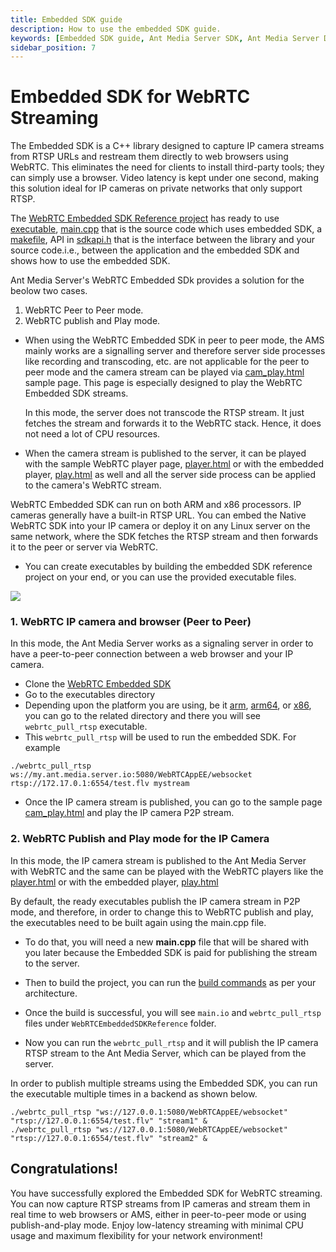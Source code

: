```yaml
---
title: Embedded SDK guide 
description: How to use the embedded SDK guide.
keywords: [Embedded SDK guide, Ant Media Server SDK, Ant Media Server Documentation, Ant Media Server Tutorials]
sidebar_position: 7
---
```


# Embedded SDK for WebRTC Streaming

The Embedded SDK is a C++ library designed to capture IP camera streams from RTSP URLs and restream them directly to web browsers using WebRTC. This eliminates the need for clients to install third-party tools; they can simply use a browser. Video latency is kept under one second, making this solution ideal for IP cameras on private networks that only support RTSP.

The [WebRTC Embedded SDK Reference project](https://github.com/ant-media/WebRTCEmbeddedSDKReference) has ready to use [executable](https://github.com/ant-media/WebRTCEmbeddedSDKReference/tree/master/executables), [main.cpp](https://github.com/ant-media/WebRTCEmbeddedSDKReference/blob/master/main.cpp) that is the source code which uses embedded SDK, a [makefile](https://github.com/ant-media/WebRTCEmbeddedSDKReference/blob/master/Makefile), API in [sdkapi.h](https://github.com/ant-media/WebRTCEmbeddedSDKReference/blob/master/sdkapi.h) that is the interface between the library and your source code.i.e., between the application and the embedded SDK and shows how to use the embedded SDK.

Ant Media Server's WebRTC Embedded SDk provides a solution for the beolow two cases.

1.  WebRTC Peer to Peer mode.
2.  WebRTC publish and Play mode.

- When using the WebRTC Embedded SDK in peer to peer mode, the AMS mainly works are a signalling server and therefore server side processes like recording and transcoding, etc. are not applicable for the peer to peer mode and the camera stream can be played via [cam_play.html](https://github.com/ant-media/StreamApp/blob/master/src/main/webapp/cam_play.html) sample page. This page is especially designed to play the WebRTC Embedded SDK streams.

  In this mode, the server does not transcode the RTSP stream. It just fetches the stream and forwards it to the WebRTC stack. Hence, it does not need a lot of CPU 
  resources.

- When the camera stream is published to the server, it can be played with the sample WebRTC player page, [player.html](https://github.com/ant-media/StreamApp/blob/master/src/main/webapp/player.html) or with the embedded player, [play.html](https://github.com/ant-media/StreamApp/blob/master/src/main/webapp/play.html) as well and all the server side process can be applied to the camera's WebRTC stream.

WebRTC Embedded SDK can run on both ARM and x86 processors. IP cameras generally have a built-in RTSP URL. You can embed the Native WebRTC SDK into your IP camera or deploy it on any Linux server on the same network, where the SDK fetches the RTSP stream and then forwards it to the peer or server via WebRTC.

- You can create executables by building the embedded SDK reference project on your end, or you can use the provided executable files.

![](@site/static/img/sdk-diagram.png)

### 1\. WebRTC IP camera and browser (Peer to Peer)

In this mode, the Ant Media Server works as a signaling server in order to have a peer-to-peer connection between a web browser and your IP camera.

- Clone the [WebRTC Embedded SDK](https://github.com/ant-media/WebRTCEmbeddedSDKReference)
- Go to the executables directory
- Depending upon the platform you are using, be it [arm](https://github.com/ant-media/WebRTCEmbeddedSDKReference/tree/master/executables/arm), [arm64](https://github.com/ant-media/WebRTCEmbeddedSDKReference/tree/master/executables/arm64), or [x86](https://github.com/ant-media/WebRTCEmbeddedSDKReference/tree/master/executables/x86), you can go to the related directory and there you will see `webrtc_pull_rtsp` executable.
- This `webrtc_pull_rtsp` will be used to run the embedded SDK. For example
```
./webrtc_pull_rtsp ws://my.ant.media.server.io:5080/WebRTCAppEE/websocket rtsp://172.17.0.1:6554/test.flv mystream
```
- Once the IP camera stream is published, you can go to the sample page [cam_play.html](https://github.com/ant-media/StreamApp/blob/master/src/main/webapp/cam_play.html) and play the IP camera P2P stream.


### 2\. WebRTC Publish and Play mode for the IP Camera
In this mode, the IP camera stream is published to the Ant Media Server with WebRTC and the same can be played with the WebRTC players like the [player.html](https://github.com/ant-media/StreamApp/blob/master/src/main/webapp/player.html) or with the embedded player, [play.html](https://github.com/ant-media/StreamApp/blob/master/src/main/webapp/play.html)

By default, the ready executables publish the IP camera stream in P2P mode, and therefore, in order to change this to WebRTC publish and play, the executables need to be built again using the main.cpp file.

- To do that, you will need a new **main.cpp** file that will be shared with you later because the Embedded SDK is paid for publishing the stream to the server.

- Then to build the project, you can run the [build commands](https://github.com/ant-media/WebRTCEmbeddedSDKReference#building-reference-project) as per your architecture.

- Once the build is successful, you will see `main.io` and `webrtc_pull_rtsp` files under `WebRTCEmbeddedSDKReference` folder.
  
- Now you can run the `webrtc_pull_rtsp` and it will publish the IP camera RTSP stream to the Ant Media Server, which can be played from the server.

In order to publish multiple streams using the Embedded SDK, you can run the executable multiple times in a backend as shown below.

```
./webrtc_pull_rtsp "ws://127.0.0.1:5080/WebRTCAppEE/websocket" "rtsp://127.0.0.1:6554/test.flv" "stream1" &
./webrtc_pull_rtsp "ws://127.0.0.1:5080/WebRTCAppEE/websocket" "rtsp://127.0.0.1:6554/test.flv" "stream2" &
```

## Congratulations!

You have successfully explored the Embedded SDK for WebRTC streaming. You can now capture RTSP streams from IP cameras and stream them in real time to web browsers or AMS, either in peer-to-peer mode or using publish-and-play mode. Enjoy low-latency streaming with minimal CPU usage and maximum flexibility for your network environment!